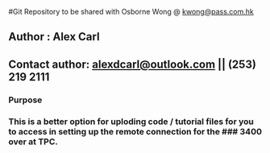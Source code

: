 #Git Repository to be shared with Osborne Wong @ kwong@pass.com.hk
## Author : Alex Carl
## Contact author: alexdcarl@outlook.com || (253) 219 2111
### Purpose
### This is a better option for uploding code / tutorial files for you to access in setting up the remote connection for the ### 3400 over at TPC.
